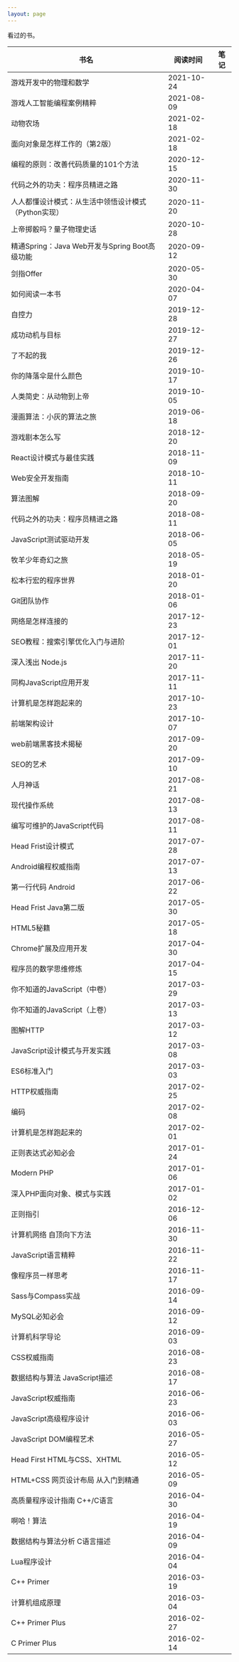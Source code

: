 ```yaml
---
layout: page
---
```


看过的书。


|  书名   | 阅读时间  | 笔记  |
|  ----  | ----  | ----  |
| 游戏开发中的物理和数学 | 2021-10-24 |  |
| 游戏人工智能编程案例精粹 | 2021-08-09 |  |
| 动物农场 | 2021-02-18 |  |
| 面向对象是怎样工作的（第2版） | 2021-02-18 |  |
| 编程的原则：改善代码质量的101个方法 | 2020-12-15 |  |
|  代码之外的功夫：程序员精进之路 | 2020-11-30 |  |
| 人人都懂设计模式：从生活中领悟设计模式（Python实现） | 2020-11-20 |  |
| 上帝掷骰吗？量子物理史话 | 2020-10-28 |  |
| 精通Spring：Java Web开发与Spring Boot高级功能 | 2020-09-12 |  |
| 剑指Offer | 2020-05-30 |  |
| 如何阅读一本书 | 2020-04-07 |  |
| 自控力 | 2019-12-28 |  |
| 成功动机与目标 | 2019-12-27 |  |
| 了不起的我 | 2019-12-26 |  |
| 你的降落伞是什么颜色 | 2019-10-17 |  |
| 人类简史：从动物到上帝 | 2019-10-05 |  |
| 漫画算法：小灰的算法之旅 | 2019-06-18 |  |
| 游戏剧本怎么写 | 2018-12-20 |  |
| React设计模式与最佳实践 | 2018-11-09 |  |
| Web安全开发指南 | 2018-10-11 |  |
| 算法图解 | 2018-09-20 |  |
| 代码之外的功夫：程序员精进之路 | 2018-08-11 |  |
| JavaScript测试驱动开发 | 2018-06-05 |  |
| 牧羊少年奇幻之旅 | 2018-05-19 |  |
| 松本行宏的程序世界 | 2018-01-20 |  |
| Git团队协作 | 2018-01-06 |  |
| 网络是怎样连接的 | 2017-12-23 |  |
| SEO教程：搜索引擎优化入门与进阶 | 2017-12-01 |  |
| 深入浅出 Node.js | 2017-11-20 |  |
| 同构JavaScript应用开发 | 2017-11-11 |  |
| 计算机是怎样跑起来的 | 2017-10-23 |  |
| 前端架构设计 | 2017-10-07 |  |
| web前端黑客技术揭秘 | 2017-09-20 |  |
| SEO的艺术 | 2017-09-10 |  |
| 人月神话 | 2017-08-21 |  |
| 现代操作系统 | 2017-08-13 |  |
| 编写可维护的JavaScript代码 | 2017-08-11 |  |
| Head Frist设计模式 | 2017-07-28 |  |
| Android编程权威指南 | 2017-07-13 |  |
| 第一行代码 Android | 2017-06-22 |  |
| Head Frist Java第二版 | 2017-05-30 |  |
| HTML5秘籍 | 2017-05-18 |  |
| Chrome扩展及应用开发 | 2017-04-30 |  |
| 程序员的数学思维修炼 | 2017-04-15 |  |
| 你不知道的JavaScript（中卷） | 2017-03-29 |  |
| 你不知道的JavaScript（上卷） | 2017-03-13 |  |
| 图解HTTP | 2017-03-12 |  |
| JavaScript设计模式与开发实践 | 2017-03-08 |  |
| ES6标准入门 | 2017-03-03 |  |
| HTTP权威指南 | 2017-02-25 |  |
| 编码 | 2017-02-08 |  |
| 计算机是怎样跑起来的 | 2017-02-01 |  |
| 正则表达式必知必会 | 2017-01-24 |  |
| Modern PHP | 2017-01-06 |  |
| 深入PHP面向对象、模式与实践 | 2017-01-02 |  |
| 正则指引 | 2016-12-06 |  |
| 计算机网络 自顶向下方法 | 2016-11-30 |  |
| JavaScript语言精粹 | 2016-11-22 |  |
| 像程序员一样思考 | 2016-11-17 |  |
| Sass与Compass实战 | 2016-09-14 |  |
| MySQL必知必会 | 2016-09-12 |  |
| 计算机科学导论 | 2016-09-03 |  |
| CSS权威指南 | 2016-08-23 |  |
| 数据结构与算法 JavaScript描述 | 2016-08-17 |  |
| JavaScript权威指南 | 2016-06-23 |  |
| JavaScript高级程序设计 | 2016-06-03 |  |
| JavaScript DOM编程艺术 | 2016-05-27 |  |
| Head First HTML与CSS、XHTML | 2016-05-12 |  |
| HTML+CSS 网页设计布局 从入门到精通 | 2016-05-09 |  |
| 高质量程序设计指南 C++/C语言 | 2016-04-30 |  |
| 啊哈！算法 | 2016-04-19 |  |
| 数据结构与算法分析 C语言描述 | 2016-04-09 |  |
| Lua程序设计 | 2016-04-04 |  |
| C++ Primer | 2016-03-19 |  |
| 计算机组成原理 | 2016-03-04 |  |
| C++ Primer Plus | 2016-02-27 |  |
| C Primer Plus | 2016-02-14 |  |
